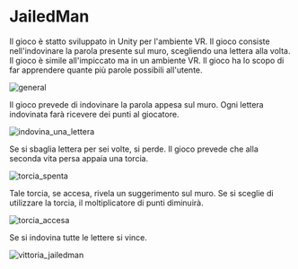 # JailedMan

Il gioco è statto sviluppato in Unity per l'ambiente VR. Il gioco consiste nell'indovinare la parola presente sul muro, scegliendo una lettera alla volta.
Il gioco è simile all'impiccato ma in un ambiente VR. Il gioco ha lo scopo di far apprendere quante più parole possibili all'utente.

![general](https://github.com/manuelstefanile/JailedMan/assets/114852292/82655522-0bb7-4d91-82e2-199f5d686b61)

Il gioco prevede di indovinare la parola appesa sul muro. Ogni lettera indovinata farà ricevere dei punti al giocatore.

![indovina_una_lettera](https://github.com/manuelstefanile/JailedMan/assets/114852292/10460e1a-6ac9-4a4f-9bd3-b5ba190741b7)

Se si sbaglia lettera per sei volte, si perde.
Il gioco prevede che alla seconda vita persa appaia una torcia.

![torcia_spenta](https://github.com/manuelstefanile/JailedMan/assets/114852292/e89da886-bf67-46aa-b99e-8b068fa8ca7b)

Tale torcia, se accesa, rivela un suggerimento sul muro. Se si sceglie di utilizzare la torcia, il moltiplicatore
di punti diminuirà.

![torcia_accesa](https://github.com/manuelstefanile/JailedMan/assets/114852292/c3003146-1df5-41c0-a303-e39905ccae8f)

Se si indovina tutte le lettere si vince.

![vittoria_jailedman](https://github.com/manuelstefanile/JailedMan/assets/114852292/d845ca78-c4bf-4676-a1ac-16700b909b53)

